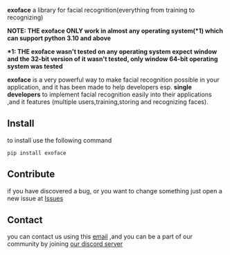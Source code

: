 **exoface** a library for facial recognition(everything from training to recognizing)

**NOTE: THE exoface ONLY work in almost any operating system(\*1) which can support python 3.10 and above**

**\*1: THE exoface wasn't tested on any operating system expect window
and the 32-bit version of it wasn't tested, only window 64-bit operating system was tested**

**exoface** is a very powerful way to make facial recognition possible in your application, and it has been made
to help developers esp. **single developers** to implement facial recognition easily into their applications
,and it features (multiple users,training,storing and recognizing faces).

## Install

to install use the following command

<code>pip install exoface</code>

## Contribute

if you have discovered a bug, or you want to change something just open a new issue
at [Issues](https://github.com/WeDu-official/exoface/issues)

## Contact

you can contact us using this [email](mailto:fplu.the.founder@gmail.com)
,and you can be a part of our community by joining [our discord server](https://discord.gg/mnduzx6yUg)
